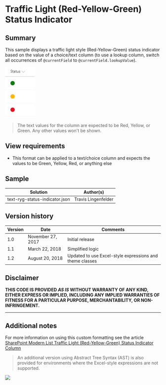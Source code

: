 # Traffic Light (Red-Yellow-Green) Status Indicator

## Summary
This sample displays a traffic light style (Red-Yellow-Green) status indicator based on the value of a choice/text column (to use a lookup column, switch all occurrences of `@currentField` to `@currentField.lookupValue`).

![screenshot of the sample](./assets/screenshot.png)

> The text values for the column are expected to be Red, Yellow, or Green. Any other values won't be shown.

## View requirements
- This format can be applied to a text/choice column and expects the values to be Green, Yellow, Red, or anything else

## Sample

Solution|Author(s)
--------|---------
text-ryg-status-indicator.json | Travis Lingenfelder

## Version history

Version|Date|Comments
-------|----|--------
1.0|November 27, 2017|Initial release
1.1|March 22, 2018|Simplified logic
1.2|August 20, 2018|Updated to use Excel-style expressions and theme classes

## Disclaimer
**THIS CODE IS PROVIDED *AS IS* WITHOUT WARRANTY OF ANY KIND, EITHER EXPRESS OR IMPLIED, INCLUDING ANY IMPLIED WARRANTIES OF FITNESS FOR A PARTICULAR PURPOSE, MERCHANTABILITY, OR NON-INFRINGEMENT.**

---

## Additional notes

For more information on using this custom formatting see the article [SharePoint Modern List Traffic Light (Red-Yellow-Green) Status Indicator Column](http://www.constellationsolutions.com/how-to/sharepoint-modern-list-traffic-light-red-yellow-green-status-indicator-column/)

> An additional version using Abstract Tree Syntax (AST) is also provided for environments where the Excel-style expressions are not supported.

<img src="https://pnptelemetry.azurewebsites.net/sp-dev-list-formatting/column-samples/text-ryg-status-indicator" />